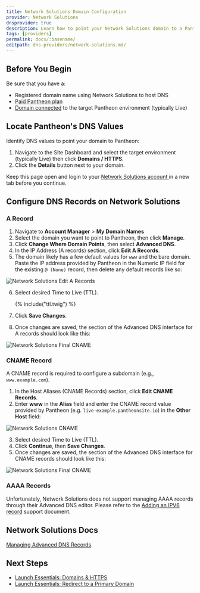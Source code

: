 ```yaml
---
title: Network Solutions Domain Configuration
provider: Network Solutions
dnsprovider: true
description: Learn how to point your Network Solutions domain to a Pantheon site.
tags: [providers]
permalink: docs/:basename/
editpath: dns-providers/network-solutions.md/
---
```


## Before You Begin
Be sure that you have a:


- Registered domain name using Network Solutions to host DNS
- [Paid Pantheon plan](/docs/guides/launch/plans/)
- [Domain connected](/docs/guides/launch/domains/) to the target Pantheon environment (typically Live)

## Locate Pantheon's DNS Values
Identify DNS values to point your domain to Pantheon:

1. Navigate to the Site Dashboard and select the target environment (typically <span class="glyphicons glyphicons-cardio"></span> Live) then click **<span class="glyphicons glyphicons-global"></span> Domains / HTTPS**.
2. Click the **Details** button next to your domain.

Keep this page open and login to your <a href="https://www.networksolutions.com" target="blank">Network Solutions account <span class="glyphicons glyphicons-new-window-alt"></span></a> in a new tab before you continue.

## Configure DNS Records on Network Solutions
### A Record
1. Navigate to **Account Manager** > **My Domain Names**
2. Select the domain you want to point to Pantheon, then click **Manage**.
3. Click **Change Where Domain Points**, then select **Advanced DNS**.
4. In the IP Address (A records) section, click **Edit A Records**.
5. The domain likely has a few default values for `www` and the bare domain. Paste the IP address provided by Pantheon in the Numeric IP field for the existing `@ (None)` record, then delete any default records like so:

  ![Network Solutions Edit A Records](/source/docs/assets/images/dns/networksolutions/default-a-records.png)

6. Select desired Time to Live (TTL).

    {% include("ttl.twig") %}

7. Click **Save Changes**.
8. Once changes are saved, the section of the Advanced DNS interface for A records should look like this:

  ![Network Solutions Final CNAME](/source/docs/assets/images/dns/networksolutions/final-a.png)


### CNAME Record
A CNAME record is required to configure a subdomain (e.g., `www.example.com`).

1. In the Host Aliases (CNAME Records) section, click **Edit CNAME Records**.
2. Enter **www** in the **Alias** field and enter the CNAME record value provided by Pantheon (e.g. `live-example.pantheonsite.io`) in the **Other Host** field:

  ![Network Solutions CNAME](/source/docs/assets/images/dns/networksolutions/create-cname.png)

3. Select desired Time to Live (TTL).
4. Click **Continue**, then **Save Changes**.
5. Once changes are saved, the section of the Advanced DNS interface for CNAME records should look like this:

  ![Network Solutions Final CNAME](/source/docs/assets/images/dns/networksolutions/final-cname.png)


### AAAA Records
Unfortunately, Network Solutions does not support managing AAAA records through their Advanced DNS editor. Please refer to the <a href="http://www.networksolutions.com/support/Adding-an-IPv6-record/" target="_blank">Adding an IPV6 record</a> support document.

## Network Solutions Docs

<a href="http://www.networksolutions.com/support/how-to-manage-advanced-dns-records/" target="blank">Managing Advanced DNS Records <span class="glyphicons glyphicons-new-window-alt"></span></a>

## Next Steps

* [Launch Essentials: Domains & HTTPS](/docs/guides/launch/domains/)
* [Launch Essentials: Redirect to a Primary Domain](/docs/guides/launch/redirects/)
